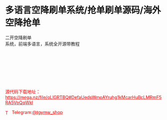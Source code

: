 # 多语言空降刷单系统/抢单刷单源码/海外空降抢单

二开空降刷单<br>系统，前端多语言，系统全开源带教程<br><br><br><br><br><br><br><br>



<p style="color: red;">源代码下载地址：<a href="https://mega.nz/file/oLlGRTBQ#DefaUedsWmoAYruhg1kMcarHuBcLMRmF5RA5VoQqWkI" style="color: red;">https://mega.nz/file/oLlGRTBQ#DefaUedsWmoAYruhg1kMcarHuBcLMRmF5RA5VoQqWkI</a></p><p style="color: red;"><img src="https://cdn-icons-png.flaticon.com/512/2111/2111646.png" alt="Telegram Icon" style="width: 16px; vertical-align: middle; margin-right: 5px;">Telegram:<a href="https://t.me/tgymw_shop" style="color: red;">@tgymw_shop</a></p>
